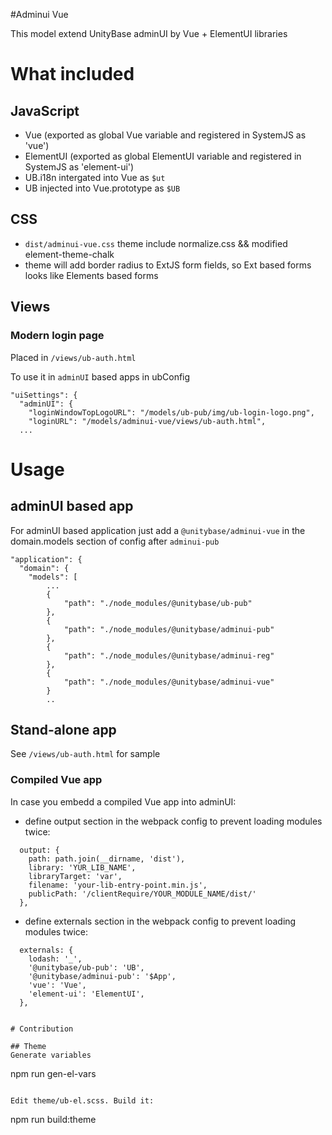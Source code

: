#Adminui Vue

This model extend UnityBase adminUI by Vue + ElementUI libraries

# What included
## JavaScript
 - Vue (exported as global Vue variable and registered in SystemJS as 'vue')
 - ElementUI (exported as global ElementUI variable and registered in SystemJS as 'element-ui')
 - UB.i18n intergated into Vue as `$ut`
 - UB injected into Vue.prototype as `$UB`

## CSS
 - `dist/adminui-vue.css` theme include normalize.css && modified element-theme-chalk
 - theme will add border radius to ExtJS form fields, so Ext based forms looks like Elements based forms

## Views
### Modern login page

Placed in `/views/ub-auth.html`

To use it in `adminUI` based apps in ubConfig
```
"uiSettings": {
  "adminUI": {
	"loginWindowTopLogoURL": "/models/ub-pub/img/ub-login-logo.png",
	"loginURL": "/models/adminui-vue/views/ub-auth.html",
  ...
```

# Usage
## adminUI based app
 For adminUI based application just add a `@unitybase/adminui-vue` in the domain.models section of config
 after `adminui-pub`

```
"application": {
  "domain": {
    "models": [
		...
		{
			"path": "./node_modules/@unitybase/ub-pub"
		},
		{
			"path": "./node_modules/@unitybase/adminui-pub"
		},
		{
			"path": "./node_modules/@unitybase/adminui-reg"
		},
		{
			"path": "./node_modules/@unitybase/adminui-vue"
		}
		..
```

## Stand-alone app
See `/views/ub-auth.html` for sample

### Compiled Vue app
In case you embedd a compiled Vue app into adminUI:

- define output section in the webpack config to prevent loading modules twice:
```
  output: {
    path: path.join(__dirname, 'dist'),
    library: 'YUR_LIB_NAME',
    libraryTarget: 'var',
    filename: 'your-lib-entry-point.min.js',
    publicPath: '/clientRequire/YOUR_MODULE_NAME/dist/'
  },
```

- define externals section in the webpack config to prevent loading modules twice:

```
  externals: {
    lodash: '_',
    '@unitybase/ub-pub': 'UB',
    '@unitybase/adminui-pub': '$App',
    'vue': 'Vue',
    'element-ui': 'ElementUI',
  },


# Contribution

## Theme
Generate variables 
```
npm run gen-el-vars
```

Edit theme/ub-el.scss. Build it:

```
npm run build:theme
```

